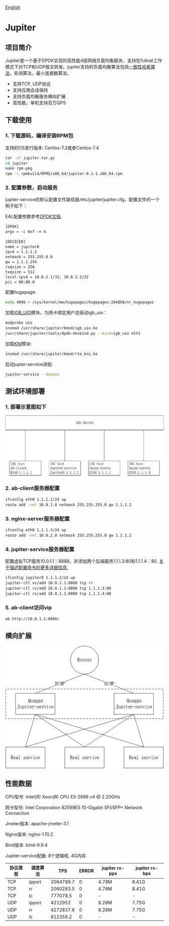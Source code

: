 [English](README.md)

# Jupiter

## 项目简介

Jupiter是一个基于DPDK实现的高性能4层网络负载均衡服务，支持在fullnat工作模式下对TCP和UDP报文转发。jupiter支持的负载均衡算法包括[一致性哈希算法](https://www.codeproject.com/Articles/56138/Consistent-hashing)，轮询算法，最小连接数算法。

* 支持TCP, UDP协议
* 支持应用会话保持
* 支持负载均衡服务横向扩展
* 高性能，单机支持百万QPS

## 下载使用

### 1. 下载源码，编译安装RPM包

支持的OS发行版本: Centos-7.2或者Centos-7.4

```bash
tar -xf jupiter.tar.gz
cd jupiter
make rpm-pkg
rpm -i rpmbuild/RPMS/x86_64/jupiter-0.1-1.x86_64.rpm
```

### 2. 配置参数，启动服务

jupiter-service的默认配置文件路径是/etc/jupiter/jupiter.cfg，配置文件的一个例子如下：

EAL配置参数参考[DPDK文档](http://dpdk.org/doc/guides/testpmd_app_ug/run_app.html#eal-command-line-options).

```vim
[DPDK]
argv = -c 0xf -n 4

[DEVICE0]
name = jupiter0
ipv4 = 1.1.1.2
netmask = 255.255.0.0
gw = 1.1.1.254
rxqsize = 256
txqsize = 512
local-ipv4 = 10.0.2.1/32, 10.0.2.2/32
pci = 00:00.0
```

配置hugepage:

```bash
echo 4096 > /sys/kernel/mm/hugepages/hugepages-2048kB/nr_hugepages
```

加载[IGB_UIO](http://dpdk.org/doc/guides/linux_gsg/linux_drivers.html)模块，为网卡绑定用户态驱动igb_uio：

```bash
modprobe uio
insmod /usr/share/jupiter/kmod/igb_uio.ko
/usr/share/jupiter/tools/dpdk-devbind.py --bind=igb_uio eth1
```

加载[KNI](http://dpdk.org/doc/guides/linux_gsg/enable_func.html#loading-the-dpdk-kni-kernel-module)模块:

```bash
insmod /usr/share/jupiter/kmod/rte_kni.ko
```

启动jupier-service进程:

```bash
jupiter-service --daemon
```

## 测试环境部署

### 1. 部署示意图如下

![测试部署示意图](doc/1.png "测试部署示意图")

### 2. ab-client服务器配置

```bash
ifconfig eth0 1.1.1.1/24 up
route add -net 10.0.1.0 netmask 255.255.255.0 gw 1.1.1.2
```

### 3. nginx-server服务器配置

```bash
ifconfig eth0 1.1.1.3/24 up
route add -net 10.0.2.0 netmask 255.255.255.0 gw 1.1.1.2
```

### 4. jupiter-service服务器配置

配置虚拟TCP服务10.0.1.1：8888，并添加两个后端服务1.1.1.3:80和1.1.1.4：80. [关于描述配置命令的更多详细信息.](doc/command.md)

```bash
ifconfig jupiter0 1.1.1.2/24 up
jupiter-ctl vs/add 10.0.1.1:8888 tcp rr
jupiter-ctl rs/add 10.0.1.1:8888 tcp 1.1.1.3:80
jupiter-ctl rs/add 10.0.1.1:8888 tcp 1.1.1.4:80
```

### 5. ab-client访问vip

```bash
ab http://10.0.1.1:8888/
```

## 横向扩展

![横向扩展](doc/2.png "横向扩展")

## 性能数据

CPU型号: Intel(R) Xeon(R) CPU E5-2698 v4 @ 2.20GHz

网卡型号: Intel Corporation 82599ES 10-Gigabit SFI/SFP+ Network Connection

Jmeter版本: apache-jmeter-3.1

Nginx版本: nginx-1.10.2

Bind版本: bind-9.9.4

Jupiter-service配置: 8个逻辑核, 4G内存

|协议类型|调度算法|TPS|ERROR|jupiter rx-pps|jupiter rx-bps|
|-|-|-|-|-|-|
|TCP|ipport|2064789.7|0|4.78M|8.41G|
|TCP|rr|2060283.5|0|4.78M|8.41G|
|TCP|lc|777078.5|0|-|-|
|UDP|ipport|4212952|0|8.28M|7.75G|
|UDP|rr|4272837.6|0|8.28M|7.75G|
|UDP|lc|812356.2|0|-|-|
